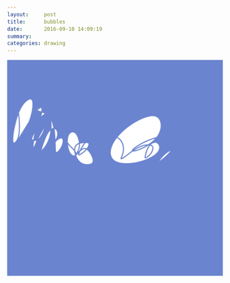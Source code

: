 ```yaml
---
layout:     post
title:      bubbles
date:       2016-09-10 14:09:19
summary:    
categories: drawing
---
```

![bubbles](/images/diary/bubbles.png "Float! Float!")

